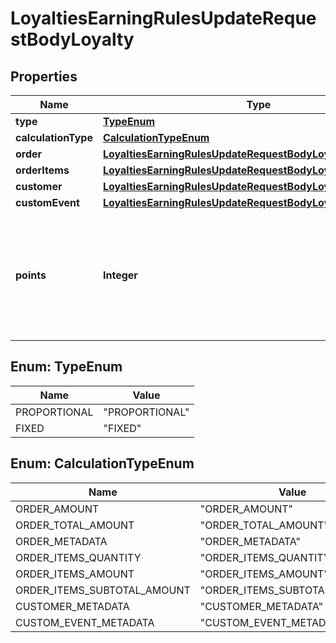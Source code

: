 

# LoyaltiesEarningRulesUpdateRequestBodyLoyalty


## Properties

| Name | Type | Description |
|------------ | ------------- | ------------- |
|**type** | [**TypeEnum**](#TypeEnum) |  |
|**calculationType** | [**CalculationTypeEnum**](#CalculationTypeEnum) |  |
|**order** | [**LoyaltiesEarningRulesUpdateRequestBodyLoyaltyOrder**](LoyaltiesEarningRulesUpdateRequestBodyLoyaltyOrder.md) |  |
|**orderItems** | [**LoyaltiesEarningRulesUpdateRequestBodyLoyaltyOrderItems**](LoyaltiesEarningRulesUpdateRequestBodyLoyaltyOrderItems.md) |  |
|**customer** | [**LoyaltiesEarningRulesUpdateRequestBodyLoyaltyCustomer**](LoyaltiesEarningRulesUpdateRequestBodyLoyaltyCustomer.md) |  |
|**customEvent** | [**LoyaltiesEarningRulesUpdateRequestBodyLoyaltyCustomEvent**](LoyaltiesEarningRulesUpdateRequestBodyLoyaltyCustomEvent.md) |  |
|**points** | **Integer** | Defines how the points will be added to the loyalty card. FIXED adds a fixed number of points. |



## Enum: TypeEnum

| Name | Value |
|---- | -----|
| PROPORTIONAL | &quot;PROPORTIONAL&quot; |
| FIXED | &quot;FIXED&quot; |



## Enum: CalculationTypeEnum

| Name | Value |
|---- | -----|
| ORDER_AMOUNT | &quot;ORDER_AMOUNT&quot; |
| ORDER_TOTAL_AMOUNT | &quot;ORDER_TOTAL_AMOUNT&quot; |
| ORDER_METADATA | &quot;ORDER_METADATA&quot; |
| ORDER_ITEMS_QUANTITY | &quot;ORDER_ITEMS_QUANTITY&quot; |
| ORDER_ITEMS_AMOUNT | &quot;ORDER_ITEMS_AMOUNT&quot; |
| ORDER_ITEMS_SUBTOTAL_AMOUNT | &quot;ORDER_ITEMS_SUBTOTAL_AMOUNT&quot; |
| CUSTOMER_METADATA | &quot;CUSTOMER_METADATA&quot; |
| CUSTOM_EVENT_METADATA | &quot;CUSTOM_EVENT_METADATA&quot; |



